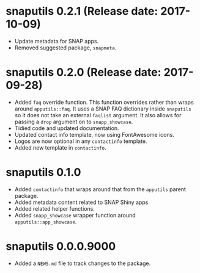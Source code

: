 # snaputils 0.2.1 (Release date: 2017-10-09)

* Update metadata for SNAP apps.
* Removed suggested package, `snapmeta`.

# snaputils 0.2.0 (Release date: 2017-09-28)

* Added `faq` override function. This function overrides rather than wraps around `apputils::faq`. It uses a SNAP FAQ dictionary inside `snaputils` so it does not take an external `faqlist` argument. It also allows for passing a `drop` argument on to `snapp_showcase`.
* Tidied code and updated documentation.
* Updated contact info template, now using FontAwesome icons.
* Logos are now optional in any `contactinfo` template.
* Added new template in `contactinfo`.

# snaputils 0.1.0

* Added `contactinfo` that wraps around that from the `apputils` parent package.
* Added metadata content related to SNAP Shiny apps
* Added related helper functions.
* Added `snapp_showcase` wrapper function around `apputils::app_showcase`.

# snaputils 0.0.0.9000

* Added a `NEWS.md` file to track changes to the package.
